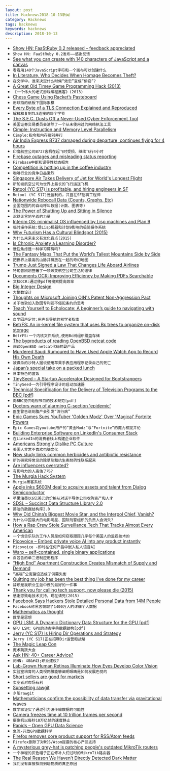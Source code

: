 ```yaml
---
layout: post
title: Hacknews2018-10-13新闻
category: Hacknews
tags: hacknews
keywords: hacknews
description: 2018-10-13
---
```




- [Show HN: FaaStRuby 0.2 released – feedback appreciated](item?id=18205798)
- `Show HN: FaaStRuby 0.2发布——感谢反馈`
- [See what you can create with 140 characters of JavaScript and a canvas](https://www.dwitter.net/)
- `看看用140个JavaScript字符和一个画布可以创建什么`
- [In Literature, Who Decides When Homage Becomes Theft?](https://www.nytimes.com/2018/10/08/t-magazine/literature-homage-theft-appropriation.html)
- `在文学中，谁来决定什么时候“效忠”变成“偷窃”?`
- [A Great Old Timey Game Programming Hack (2013)](http://blog.moertel.com/posts/2013-12-14-great-old-timey-game-programming-hack.html)
- `《一个伟大的老式游戏编程黑客》(2013)`
- [Chess Game Using Racket’s Pasteboard](https://alex-hhh.github.io/2018/10/chess-game-using-racket-s-pasteboard.html)
- `用球拍的纸板下国际象棋`
- [Every Byte of a TLS Connection Explained and Reproduced](https://tls.ulfheim.net/)
- `解释和复制TLS连接的每个字节`
- [The S.E.C. Dusts Off a Never-Used Cyber Enforcement Tool](https://www.nytimes.com/2018/10/08/business/dealbook/voya-sec-cyber.html)
- `美国证券交易委员会清除了一个从未使用过的网络执法工具`
- [Cimple: Instruction and Memory Level Parallelism](https://arxiv.org/abs/1807.01624)
- `Cimple:指令和内存级别并行`
- [Air India Express B737 damaged during departure, continues flying for 4 hours](https://www.flightradar24.com/blog/air-india-express-737-hits-ils-damages-wall-on-departure-flies-for-4-hours-before-diverting/)
- `印度航空公司B737客机在起飞时受损，继续飞行4小时`
- [Firebase outages and misleading status reporting](https://medium.com/@scosta/why-firebase-sucks-ce5d2302eb20)
- `Firebase中断和误导性状态报告`
- [Competition is hotting up in the coffee industry](https://www.economist.com/business/2018/10/13/competition-is-hotting-up-in-the-coffee-industry)
- `咖啡行业的竞争日益激烈`
- [Singapore Air Takes Delivery of Jet for World&#39;s Longest Flight](https://www.bloomberg.com/news/articles/2018-09-22/singapore-air-takes-delivery-of-jet-for-world-s-longest-flight)
- `新加坡航空公司为世界上最长的飞行运送飞机`
- [Retool (YC S17) is profitable, and hiring engineers in SF](item?id=18206279)
- `Retool (YC S17)是盈利的，并且在SF招聘工程师`
- [Nationwide Robocall Data (Counts, Graphs, Etc)](https://robocallindex.com)
- `全国范围内的自动呼叫数据(计数、图表等)`
- [The Power of Shutting Up and Sitting in Silence](https://longreads.com/2018/10/12/the-power-of-shutting-up-and-sitting-in-silence/amp/?__twitter_impression=true)
- `沉默无言地坐着的力量`
- [Interim OS: minimalist OS influenced by Lisp machines and Plan 9](https://github.com/mntmn/interim)
- `临时操作系统:受Lisp机器和计划9影响的极简操作系统`
- [Why Futurism Has a Cultural Blindspot (2015)](http://nautil.us/issue/65/in-plain-sight/why-futurism-has-a-cultural-blindspot-rp)
- `为什么未来主义有文化盲点(2015)`
- [Is Chronic Anxiety a Learning Disorder?](https://blogs.scientificamerican.com/observations/is-chronic-anxiety-a-learning-disorder/)
- `慢性焦虑是一种学习障碍吗?`
- [The Fantasy Maps That Put the World’s Tallest Mountains Side by Side](https://www.atlasobscura.com/articles/maps-of-the-tallest-mountains)
- `把世界上最高的山脉并排放在一起的奇幻地图`
- [Trump Just Signed a Law That Changes Life Aboard Airlines](https://www.inc.com/bill-murphy-jr/president-trump-just-signed-a-law-that-radically-changes-life-for-airline-passengers-flight-attendants-airlines-almost-nobody-even-noticed.html)
- `特朗普刚刚签署了一项改变航空公司生活的法律`
- [Documents OCR: Improving Efficiency by Making PDFs Searchable](https://medium.com/oscar-tech/documents-ocr-improving-efficiency-by-making-pdfs-searchable-b56a261f07d)
- `文档OCR:通过使pdf可搜索提高效率`
- [Big Integer Design](https://www.bearssl.org/bigint.html)
- `大整数设计`
- [Thoughts on Microsoft Joining OIN&#39;s Patent Non-Aggression Pact](https://sfconservancy.org/blog/2018/oct/10/microsoft-oin-exfat/)
- `关于微软加入欧因专利互不侵犯条约的思考`
- [Teach Yourself to Echolocate: A beginner’s guide to navigating with sound](https://www.atlasobscura.com/articles/how-to-echolocate)
- `自学回声定位:用声音导航的初学者指南`
- [BetrFS: An in-kernel file system that uses Bε trees to organize on-disk storage](http://www.betrfs.org/)
- `BetrFS:一个内核文件系统,使用Bε树组织磁盘存储`
- [The byproducts of reading OpenBSD netcat code](https://nanxiao.me/en/the-byproducts-of-reading-openbsd-netcat-code/)
- `阅读OpenBSD netcat代码的副产品`
- [Murdered Saudi Rumoured to Have Used Apple Watch App to Record His Own Death](item?id=18206059)
- `被谋杀的沙特人据说使用苹果手表应用程序记录自己的死亡`
- [Japan’s special take on a packed lunch](http://www.bbc.com/travel/story/20181009-japans-special-take-on-a-packed-lunch)
- `日本特色的盒饭`
- [TinySeed – A Startup Accelerator Designed for Bootstrappers](https://robwalling.com/2018/10/12/my-next-act-the-first-startup-accelerator-designed-for-bootstrappers/)
- `TinySeed——为引导程序设计的启动加速器`
- [Technical Specification for the Delivery of Television Programs to the BBC [pdf]](http://dpp-assets.s3.amazonaws.com/wp-content/uploads/specs/bbc/TechnicalDeliveryStandardsBBCFile.pdf)
- `向BBC提供电视节目的技术规范[pdf]`
- [Doctors warn of alarming C-section &#39;epidemic&#39;](https://www.dw.com/en/doctors-warn-of-alarming-c-section-epidemic/a-45856378?maca=en-RSS_en_Flipboard-9487-xml-media)
- `医生警告说剖腹产会引发“流行病”`
- [Epic Games Sues YouTuber &#39;Golden Modz&#39; Over &#39;Magical&#39; Fortnite Powers](https://torrentfreak.com/epic-games-sues-youtuber-golden-modz-over-magical-fortnite-powers-181012/)
- `Epic Games将youtube用户的“黄金Modz”与“Fortnite”的魔力相提并论`
- [Building Enterprise Software on LinkedIn&#39;s Consumer Stack](https://engineering.linkedin.com/blog/2018/10/building-linkedin-talent-hub)
- `在LinkedIn的消费者栈上构建企业软件`
- [Americans Strongly Dislike PC Culture](https://www.theatlantic.com/ideas/archive/2018/10/large-majorities-dislike-political-correctness/572581/?single_page=true)
- `美国人非常不喜欢电脑文化`
- [New study links common herbicides and antibiotic resistance](https://www.canterbury.ac.nz/news/2018/new-study-links-common-herbicides-and-antibiotic-resistance.html)
- `新的研究将常见的除草剂和抗生素耐药性联系起来`
- [Are influencers overrated?](https://www.gsb.stanford.edu/insights/are-influencers-overrated)
- `有影响力的人高估了吗?`
- [The Murgia Hack System](http://mhsys.org/notes/)
- `Murgia黑客系统`
- [Apple inks $600M deal to acquire assets and talent from Dialog Semiconductor](https://techcrunch.com/2018/10/10/apple-is-paying-300m-in-cash-to-buy-a-part-of-dialog-semiconductor-and-expand-its-chipmaking-in-europe/)
- `苹果油墨以6亿美元的价格从对话半导体公司收购资产和人才`
- [SDSL – Succinct Data Structure Library 2.0](https://github.com/simongog/sdsl-lite)
- `简洁的数据结构库2.0`
- [Why Did China’s Biggest Movie Star, and the Interpol Chief, Vanish?](https://www.newyorker.com/news/daily-comment/why-did-chinas-biggest-movie-star-and-the-interpol-chief-vanish)
- `为什么中国最大的电影明星、国际刑警组织的负责人会消失?`
- [How a Rap Crew Stole Surveillance Tech That Tracks Almost Every American](https://www.forbes.com/sites/thomasbrewster/2018/10/12/how-an-amateur-rap-crew-stole-surveillance-tech-that-tracks-almost-every-american/#33f5c0cd50f1)
- `一个饶舌乐队的工作人员是如何窃取跟踪几乎每个美国人的监视技术的`
- [Picovoice – Embed private voice AI into any product instantly](https://picovoice.ai/#voice-control-demo)
- `Picovoice -即时在任何产品中嵌入私人语音AI`
- [Warp – self-contained, single binary applications](https://github.com/dgiagio/warp)
- `自包含的单二进制应用程序`
- [“High End” Apartment Construction Creates Mismatch of Supply and Demand](https://wolfstreet.com/2018/10/03/high-end-apartment-construction-by-city-2018-mismatch-supply-and-demand/)
- `“高端”公寓建设造成了供需失衡`
- [Quitting my job has been the best thing I&#39;ve done for my career](https://www.joshuahu.io/blog/quitting/)
- `辞职是我职业生涯中做的最好的一件事`
- [Thank you for calling tech support, now please die (2015)](https://arstechnica.com/information-technology/2015/07/thank-you-for-calling-tech-support-now-please-die/)
- `感谢您致电技术支持，现在请死(2015)`
- [Facebook Says Hackers Stole Detailed Personal Data from 14M People](https://www.bloomberg.com/news/articles/2018-10-12/facebook-s-recent-hack-exposed-user-location-search-data)
- `Facebook称黑客窃取了1400万人的详细个人数据`
- [Mathematics as thought](https://aeon.co/essays/the-secret-intellectual-history-of-mathematics)
- `数学是思想`
- [GPU LSM: A Dynamic Dictionary Data Structure for the GPU [pdf]](https://arxiv.org/abs/1707.05354)
- `GPU LSM: GPU的动态字典数据结构[pdf]`
- [Jerry (YC S17) Is Hiring Dir Operations and Strategy](https://www.workable.com/j/45B3E62BCE)
- `Jerry (YC S17)正在招聘Dir运营和战略`
- [The Magic Leap Con](https://gizmodo.com/the-magic-leap-con-1829716266)
- `魔术跳跃大会`
- [Ask HN: 40&#43; Career Advice?](item?id=18208076)
- `问HN: 40&#43;职业建议?`
- [Lab-Grown Human Retinas Illuminate How Eyes Develop Color Vision](https://www.scientificamerican.com/article/lab-grown-human-retinas-illuminate-how-eyes-develop-color-vision/)
- `实验室培育的人类视网膜能够阐明眼睛是如何发展色觉的`
- [Short sellers are good for markets](https://www.economist.com/finance-and-economics/2018/10/13/short-sellers-are-good-for-markets)
- `卖空者对市场有利`
- [Sunsetting rawgit](https://rawgit.com/)
- `夕阳rawgit`
- [Mathematicians confirm the possibility of data transfer via gravitational waves](https://phys.org/news/2018-10-mathematicians-possibility-gravitational.html)
- `数学家证实了通过引力波传输数据的可能性`
- [Camera freezes time at 10 trillion frames per second](http://www.inrs.ca/english/actualites/worlds-fastest-camera-freezes-time-10-trillion-frames-second)
- `摄像机以每秒10万亿帧的速度静止`
- [Rapids – Open GPU Data Science](http://rapids.ai/)
- `急流-开放GPU数据科学`
- [Firefox removes core product support for RSS/Atom feeds](https://www.gijsk.com/blog/2018/10/firefox-removes-core-product-support-for-rss-atom-feeds/)
- `Firefox删除了对RSS/Atom提要的核心产品支持`
- [A mysterious grey-hat is patching people&#39;s outdated MikroTik routers](https://www.zdnet.com/article/a-mysterious-grey-hat-is-patching-peoples-outdated-mikrotik-routers/)
- `一个神秘的灰色帽子正在修补人们过时的MikroTik路由器`
- [The Real Reason We Haven’t Directly Detected Dark Matter](https://medium.com/starts-with-a-bang/this-is-the-real-reason-we-havent-directly-detected-dark-matter-3d04021b314e)
- `我们没有直接探测到暗物质的真正原因`


